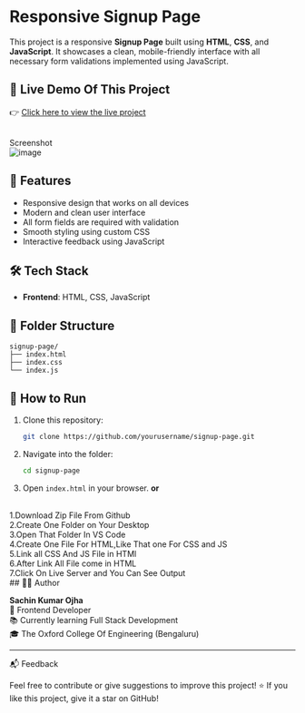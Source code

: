 # Responsive Signup Page

This project is a responsive **Signup Page** built using **HTML**, **CSS**, and **JavaScript**. It showcases a clean, mobile-friendly interface with all necessary form validations implemented using JavaScript.<br>

## 🔗 Live Demo Of This Project

👉 [Click here to view the live project](https://SachinOjha2001.github.io/LoginPage/)

<br>Screenshot<br>
![image](https://github.com/user-attachments/assets/c56811a2-a780-4a74-937f-00ead38b96f2)


## 🚀 Features

- Responsive design that works on all devices
- Modern and clean user interface
- All form fields are required with validation
- Smooth styling using custom CSS
- Interactive feedback using JavaScript


## 🛠️ Tech Stack

- **Frontend**: HTML, CSS, JavaScript

## 📂 Folder Structure

```
signup-page/
├── index.html
├── index.css
└── index.js
```

## 🧪 How to Run

1. Clone this repository:
   ```bash
   git clone https://github.com/yourusername/signup-page.git
   ```
2. Navigate into the folder:
   ```bash
   cd signup-page
   ```
3. Open `index.html` in your browser.
       **or**  
  <br>
1.Download Zip File From Github
<br>
2.Create One Folder on Your Desktop
<br>
3.Open That Folder In VS Code
<br>
4.Create One File For HTML,Like That one For CSS and JS
<br>
5.Link all CSS And JS File in HTMl
<br>
6.After Link All File come in HTML
<br>
7.Click On Live Server and You Can See Output
<br>
## 👨‍💻 Author

**Sachin Kumar Ojha**  
💼 Frontend Developer  
📚 Currently learning Full Stack Development  
🎓 The Oxford College Of Engineering (Bengaluru)

---
📬 Feedback

Feel free to contribute or give suggestions to improve this project!
⭐ If you like this project, give it a star on GitHub!

